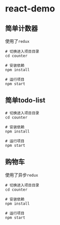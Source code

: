 # react-demo

## 简单计数器

使用了`redux`

```shell
# 切换进入项目目录
cd counter

# 安装依赖
npm install

# 运行项目
npm start
```

## 简单todo-list

```shell
# 切换进入项目目录
cd counter

# 安装依赖
npm install

# 运行项目
npm start
```

## 购物车

使用了异步`redux`

```shell
# 切换进入项目目录
cd counter

# 安装依赖
npm install

# 运行项目
npm start
```
